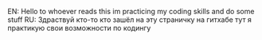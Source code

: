 EN:
Hello to whoever reads this im practicing my coding skills and do some stuff
RU:
Здраствуй кто-то кто зашёл на эту страничку на гитхабе тут я практикую свои возможности по кодингу
